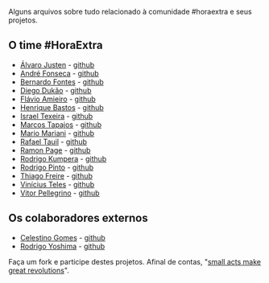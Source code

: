 Alguns arquivos sobre tudo relacionado à comunidade #horaextra e seus projetos.

## O time #HoraExtra

* [Álvaro Justen][aj] - [github][gaj]
* [André Fonseca][af] - [github][gaf]
* [Bernardo Fontes][bf] - [github][gbf]
* [Diego Dukão][dk] - [github][gdk]
* [Flávio Amieiro][fa] - [github][gfa]
* [Henrique Bastos][hb] - [github][ghb]
* [Israel Texeira][it] - [github][git]
* [Marcos Tapajos][mt] - [github][gmt]
* [Mario Mariani][mm] - [github][gmm]
* [Rafael Tauil][rt] - [github][grt]
* [Ramon Page][rp] - [github][grp]
* [Rodrigo Kumpera][rk] - [github][grk]
* [Rodrigo Pinto][rdp] - [github][grdp]
* [Thiago Freire][tf] - [github][gtf]
* [Vinícius Teles][vt] - [github][gvt]
* [Vitor Pellegrino][vp] - [github][gvp]

## Os colaboradores externos

* [Celestino Gomes][cg] - [github][gcg]
* [Rodrigo Yoshima][ry] - [github][gry]

Faça um fork e participe destes projetos. Afinal de contas, "[small acts make great revolutions][sma]".

[sma]: http://smallactsmanifesto.org/

[fisl]: http://fisl.softwarelivre.org
[he]: http://horaextra.org/
[a]: http://akitaonrails.com/2010/07/25/galera-do-horaextra-manda-ver-no-fisl
[d]: http://github.com/horaextra/descertificador
[dr]: http://github.com/horaextra/deressaca
[b]: http://github.com/horaextra/bullshitometro
[dm]: http://github.com/horaextra/dojomap
[do]: http://github.com/horaextra/desoroscopo
[ba]: http://github.com/horaextra/banheiro
[mt]: http://tapajos.me/
[rt]: http://rafael.tauil.com.br/?utm_campaign=github
[vt]: http://improveit.com.br/empresa/vinicius
[fa]: http://flavioamieiro.com/
[bf]: http://www.bernardofontes.net
[mm]: http://mariomariani.blogspot.com/
[vp]: http://vp.blog.br/
[af]: http://www.andrefonseca.net
[rk]: http://www.kumpera.net/
[rp]: http://ramonpage.com/
[hb]: http://henriquebastos.net/
[rdp]: http://rodrigopinto.me/
[dk]: http://www.diegodukao.net
[it]: http://mudadeideia.com.br/
[tf]: http://freireag.com
[ry]: http://blog.aspercom.com.br/
[cg]: http://blog.tinogomes.com
[aj]: http://blog.justen.eng.br/

[gvt]: http://github.com/viniciusteles
[gfa]: http://github.com/flavioamieiro
[gbf]: http://github.com/berinhard
[gmm]: http://github.com/mariomariani
[gvp]: http://github.com/pellegrino
[gaf]: http://github.com/aoqfonseca
[grk]: http://github.com/kumpera
[grp]: http://github.com/RamonPage
[grt]: http://github.com/tauil
[gmt]: http://github.com/tapajos
[ghb]: http://github.com/henriquebastos
[grdp]: http://github.com/rodrigopinto
[gdk]: http://github.com/diegodukao
[git]: http://github.com/israelst
[gtf]: http://github.com/freireag
[gry]: http://github.com/rodrigoy
[gcg]: http://github.com/tinogomes
[gaj]: http://github.com/turicas